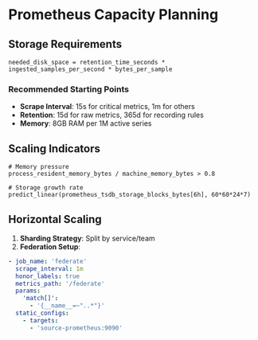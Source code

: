 # Prometheus Capacity Planning

## Storage Requirements
```
needed_disk_space = retention_time_seconds * ingested_samples_per_second * bytes_per_sample
```

### Recommended Starting Points
- **Scrape Interval**: 15s for critical metrics, 1m for others
- **Retention**: 15d for raw metrics, 365d for recording rules
- **Memory**: 8GB RAM per 1M active series

## Scaling Indicators
```promql
# Memory pressure
process_resident_memory_bytes / machine_memory_bytes > 0.8

# Storage growth rate
predict_linear(prometheus_tsdb_storage_blocks_bytes[6h], 60*60*24*7)
```

## Horizontal Scaling
1. **Sharding Strategy**: Split by service/team
2. **Federation Setup**:
```yaml
- job_name: 'federate'
  scrape_interval: 1m
  honor_labels: true
  metrics_path: '/federate'
  params:
    'match[]':
      - '{__name__=~"..*"}'
  static_configs:
    - targets:
      - 'source-prometheus:9090'
```
